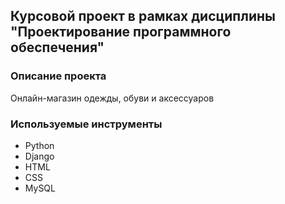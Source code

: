 ## __Курсовой проект в рамках дисциплины "Проектирование программного обеспечения"__

### Описание проекта
Онлайн-магазин одежды, обуви и аксессуаров

### Используемые инструменты
* Python
* Django
* HTML
* CSS
* MySQL
